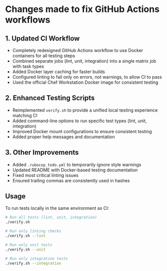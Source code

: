 # Changes made to fix GitHub Actions workflows

## 1. Updated CI Workflow

- Completely redesigned GitHub Actions workflow to use Docker containers for all testing steps
- Combined separate jobs (lint, unit, integration) into a single matrix job with task types
- Added Docker layer caching for faster builds
- Configured linting to fail only on errors, not warnings, to allow CI to pass
- Used the official Chef Workstation Docker image for consistent testing

## 2. Enhanced Testing Scripts

- Reimplemented `verify.sh` to provide a unified local testing experience matching CI
- Added command-line options to run specific test types (lint, unit, integration)
- Improved Docker mount configurations to ensure consistent testing
- Added proper help messages and documentation

## 3. Other Improvements

- Added `.rubocop_todo.yml` to temporarily ignore style warnings
- Updated README with Docker-based testing documentation
- Fixed most critical linting issues
- Ensured trailing commas are consistently used in hashes

## Usage

To run tests locally in the same environment as CI:

```bash
# Run all tests (lint, unit, integration)
./verify.sh

# Run only linting checks
./verify.sh --lint

# Run only unit tests
./verify.sh --unit

# Run only integration tests
./verify.sh --integration
```